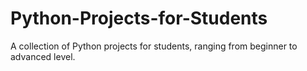 # Python-Projects-for-Students
A collection of Python projects for students, ranging from beginner to advanced level.
